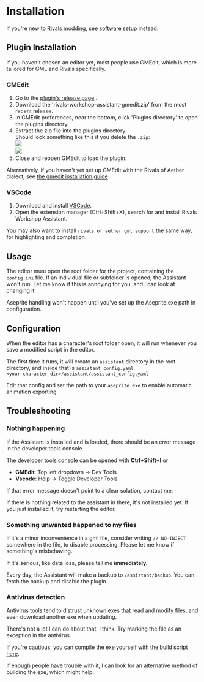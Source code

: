 # Installation

If you're new to Rivals modding, see [software setup](/workshop_guide/quickstart/software_setup.md) instead.

## Plugin Installation

If you haven't chosen an editor yet, most people use GMEdit, which is more tailored for GML and Rivals specifically.

### GMEdit

1. Go to
   the [plugin's release page](https://github.com/Rivals-Workshop-Community-Projects/rivals-workshop-assistant-gmedit/releases)
   .
2. Download the 'rivals-workshop-assistant-gmedit.zip' from the most recent release.
3. In GMEdit preferences, near the bottom, click 'Plugins directory' to open the plugins directory.
4. Extract the zip file into the plugins directory.  \
Should look something like this if you delete the `.zip`:  \
![](https://i.gyazo.com/64aef00412ba7dd6b26c773ed5933dc8.png)  \
![](https://i.gyazo.com/54d17e32aa6f681425dd84326a67bb09.png)
6. Close and reopen GMEdit to load the plugin.

Alternatively, if you haven't yet set up GMEdit with the Rivals of Aether dialect, see [the gmedit installation guide](workshop_guide/quickstart/software_setup.md#gmedit-code-editor)

### VSCode

1. Download and install [VSCode](https://code.visualstudio.com/).
2. Open the extension manager (Ctrl+Shift+X), search for and install Rivals Workshop Assistant.

You may also want to install `rivals of aether gml support` the same way, for highlighting and
completion.

## Usage

The editor must open the root folder for the project, containing the `config.ini` file. If an individual file or
subfolder is opened, the Assistant won't run. Let me know if this is annoying for you, and I can look at changing it.

Aseprite handling won't happen until you've set up the Aseprite.exe path in configuration.

## Configuration

When the editor has a character's root folder open, it will run whenever you save a modified script in the editor.

The first time it runs, it will create an `assistant` directory in the root directory, and inside that is `assistant_config.yaml`.  
`<your character dir>/assistant/assistant_config.yaml`

Edit that config and set the path to your `aseprite.exe` to enable automatic animation exporting.

## Troubleshooting

### Nothing happening

If the Assistant is installed and is loaded, there should be an error message in the developer tools console.

The developer tools console can be opened with **Ctrl+Shift+I** or

- **GMEdit**: Top left dropdown -> Dev Tools
- **Vscode**: Help -> Toggle Developer Tools

If that error message doesn't point to a clear solution, contact me.

If there is nothing related to the assistant in there, it's not installed yet. If you just installed it, try restarting
the editor.

### Something unwanted happened to my files

If it's a minor inconvenience in a gml file, consider writing `// NO-INJECT` somewhere in the file, to disable
processing. Please let me know if something's misbehaving.

If it's serious, like data loss, please tell me **immediately.**

Every day, the Assistant will make a backup to `/assistant/backup`. You can fetch the backup and disable the plugin.

### Antivirus detection

Antivirus tools tend to distrust unknown exes that read and modify files, and even download another exe when updating.

There's not a lot I can do about that, I think. Try marking the file as an exception in the antivirus.

If you're cautious, you can compile the exe yourself with the build
script [here](https://github.com/Rivals-Workshop-Community-Projects).

If enough people have trouble with it, I can look for an alternative method of building the exe, which might help.

